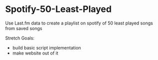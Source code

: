 # Spotify-50-Least-Played
Use Last.fm data to create a playlist on spotify of 50 least played songs from saved songs


Stretch Goals:
- build basic script implementation
- make website out of it